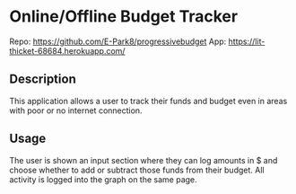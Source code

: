 # Online/Offline Budget Tracker
Repo: https://github.com/E-Park8/progressivebudget
App: https://lit-thicket-68684.herokuapp.com/ 
## Description
This application allows a user to track their funds and budget even in areas with poor or no internet connection. 


## Usage
The user is shown an input section where they can log amounts in $ and choose whether to add or subtract those funds from their budget. All activity is logged into the graph on the same page. 